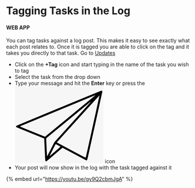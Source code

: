 # Tagging Tasks in the Log

#### WEB APP

You can tag tasks against a log post. This makes it easy to see exactly what each post relates to. Once it is tagged you are able to click on the tag and it takes you directly to that task. Go to [Updates](./)

* Click on the **+Tag** icon and start typing in the name of the task you wish to tag
* Select the task from the drop down
* Type your message and hit the **Enter** key or press the![Image Placeholder](../../.gitbook/assets/paper-airplane-icon.png) icon
* Your post will now show in the log with the task tagged against it

{% embed url="https://youtu.be/gy9Q2cbmJgA" %}



